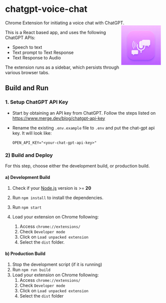 # chatgpt-voice-chat

Chrome Extension for initiating a voice chat with ChatGPT.
<img align="right" width="128" src="src/images/icon512.png">

This is a React based app, and uses the following ChatGPT APIs:

-   Speech to text
-   Text prompt to Text Response
-   Text Response to Audio

The extension runs as a sidebar, which persists through various browser tabs.

## Build and Run

### 1. Setup ChatGPT API Key

-   Start by obtaining an API key from ChatGPT. Follow the steps listed on https://www.merge.dev/blog/chatgpt-api-key

-   Rename the existing `.env.example` file to `.env` and put the chat-gpt api key. It will look
    like:
    ```
    OPEN_API_KEY="<your-chat-gpt-api-key>"
    ```

### 2) Build and Deploy

For this step, choose either the development build, or production build.

#### a) Development Build

1. Check if your [Node.js](https://nodejs.org/) version is >= **20**

2. Run `npm install` to install the dependencies.

3. Run `npm start`

4. Load your extension on Chrome following:
    1. Access `chrome://extensions/`
    2. Check `Developer mode`
    3. Click on `Load unpacked extension`
    4. Select the `dist` folder.

#### b) Production Build

1. Stop the development script (if it is running)
2. Run `npm run build`
3. Load your extension on Chrome following:
    1. Access `chrome://extensions/`
    2. Check `Developer mode`
    3. Click on `Load unpacked extension`
    4. Select the `dist` folder

